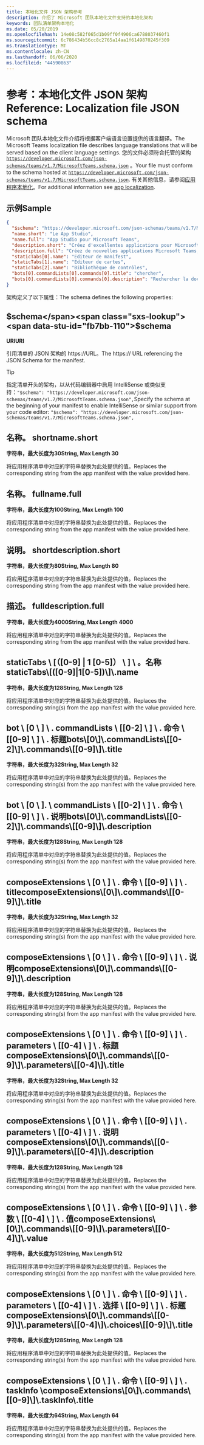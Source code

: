 ```yaml
---
title: 本地化文件 JSON 架构参考
description: 介绍了 Microsoft 团队本地化文件支持的本地化架构
keywords: 团队清单架构本地化
ms.date: 05/20/2019
ms.openlocfilehash: 14e08c582f065d1b09ff0f4906ca6788037460f1
ms.sourcegitcommit: 6c786434b56cc8c2765a14aa1f6149870245f309
ms.translationtype: MT
ms.contentlocale: zh-CN
ms.lasthandoff: 06/06/2020
ms.locfileid: "44590863"
---
```

# <a name="reference-localization-file-json-schema"></a><span data-ttu-id="fb7bb-104">参考：本地化文件 JSON 架构</span><span class="sxs-lookup"><span data-stu-id="fb7bb-104">Reference: Localization file JSON schema</span></span>

<span data-ttu-id="fb7bb-105">Microsoft 团队本地化文件介绍将根据客户端语言设置提供的语言翻译。</span><span class="sxs-lookup"><span data-stu-id="fb7bb-105">The Microsoft Teams localization file describes language translations that will be served based on the client language settings.</span></span> <span data-ttu-id="fb7bb-106">您的文件必须符合托管的架构 [`https://developer.microsoft.com/json-schemas/teams/v1.7/MicrosoftTeams.schema.json`]( https://developer.microsoft.com/json-schemas/teams/v1.7/MicrosoftTeams.schema.json) 。</span><span class="sxs-lookup"><span data-stu-id="fb7bb-106">Your file must conform to the schema hosted at [`https://developer.microsoft.com/json-schemas/teams/v1.7/MicrosoftTeams.schema.json`]( https://developer.microsoft.com/json-schemas/teams/v1.7/MicrosoftTeams.schema.json).</span></span> <span data-ttu-id="fb7bb-107">有关其他信息，请参阅[应用程序本地化](~/concepts/build-and-test/apps-localization.md)。</span><span class="sxs-lookup"><span data-stu-id="fb7bb-107">For additional information see [app localization](~/concepts/build-and-test/apps-localization.md).</span></span>

## <a name="sample"></a><span data-ttu-id="fb7bb-108">示例</span><span class="sxs-lookup"><span data-stu-id="fb7bb-108">Sample</span></span>

```json
{
  "$schema": "https://developer.microsoft.com/json-schemas/teams/v1.7/MicrosoftTeams.schema.json",
  "name.short": "Le App Studio",
  "name.full": "App Studio pour Microsoft Teams",
  "description.short": "Créez d'excellentes applications pour Microsoft Teams avec App Studio.",
  "description.full": "Créez de nouvelles applications Microsoft Teams, concevez et prévisualisez des cartes bot, et explorez la documentation avec App Studio.",
  "staticTabs[0].name": "Editeur de manifest",
  "staticTabs[1].name": "Editeur de cartes",
  "staticTabs[2].name": "Bibliothèque de contrôles",
  "bots[0].commandLists[0].commands[0].title": "chercher",
  "bots[0].commandLists[0].commands[0].description": "Rechercher la documentation Teams pertinente"
}
```

<span data-ttu-id="fb7bb-109">架构定义了以下属性：</span><span class="sxs-lookup"><span data-stu-id="fb7bb-109">The schema defines the following properties:</span></span>

## <a name="schema"></a><span data-ttu-id="fb7bb-110">$schema</span><span class="sxs-lookup"><span data-stu-id="fb7bb-110">$schema</span></span>

<span data-ttu-id="fb7bb-111">**URI**</span><span class="sxs-lookup"><span data-stu-id="fb7bb-111">**URI**</span></span>

<span data-ttu-id="fb7bb-112">引用清单的 JSON 架构的 https://URL。</span><span class="sxs-lookup"><span data-stu-id="fb7bb-112">The https:// URL referencing the JSON Schema for the manifest.</span></span>

> [!TIP]
> <span data-ttu-id="fb7bb-113">指定清单开头的架构，以从代码编辑器中启用 IntelliSense 或类似支持：`"$schema": "https://developer.microsoft.com/json-schemas/teams/v1.7/MicrosoftTeams.schema.json",`</span><span class="sxs-lookup"><span data-stu-id="fb7bb-113">Specify the schema at the beginning of your manifest to enable IntelliSense or similar support from your code editor: `"$schema": "https://developer.microsoft.com/json-schemas/teams/v1.7/MicrosoftTeams.schema.json",`</span></span>

## <a name="nameshort"></a><span data-ttu-id="fb7bb-114">名称。 short</span><span class="sxs-lookup"><span data-stu-id="fb7bb-114">name.short</span></span>

<span data-ttu-id="fb7bb-115">**字符串，最大长度为30**</span><span class="sxs-lookup"><span data-stu-id="fb7bb-115">**String, Max Length 30**</span></span>

<span data-ttu-id="fb7bb-116">将应用程序清单中对应的字符串替换为此处提供的值。</span><span class="sxs-lookup"><span data-stu-id="fb7bb-116">Replaces the corresponding string from the app manifest with the value provided here.</span></span>

## <a name="namefull"></a><span data-ttu-id="fb7bb-117">名称。 full</span><span class="sxs-lookup"><span data-stu-id="fb7bb-117">name.full</span></span>

<span data-ttu-id="fb7bb-118">**字符串，最大长度为100**</span><span class="sxs-lookup"><span data-stu-id="fb7bb-118">**String, Max Length 100**</span></span>

<span data-ttu-id="fb7bb-119">将应用程序清单中对应的字符串替换为此处提供的值。</span><span class="sxs-lookup"><span data-stu-id="fb7bb-119">Replaces the corresponding string from the app manifest with the value provided here.</span></span>

## <a name="descriptionshort"></a><span data-ttu-id="fb7bb-120">说明。 short</span><span class="sxs-lookup"><span data-stu-id="fb7bb-120">description.short</span></span>

<span data-ttu-id="fb7bb-121">**字符串，最大长度为80**</span><span class="sxs-lookup"><span data-stu-id="fb7bb-121">**String, Max Length 80**</span></span>

<span data-ttu-id="fb7bb-122">将应用程序清单中对应的字符串替换为此处提供的值。</span><span class="sxs-lookup"><span data-stu-id="fb7bb-122">Replaces the corresponding string from the app manifest with the value provided here.</span></span>

## <a name="descriptionfull"></a><span data-ttu-id="fb7bb-123">描述。 full</span><span class="sxs-lookup"><span data-stu-id="fb7bb-123">description.full</span></span>

<span data-ttu-id="fb7bb-124">**字符串，最大长度为4000**</span><span class="sxs-lookup"><span data-stu-id="fb7bb-124">**String, Max Length 4000**</span></span>

<span data-ttu-id="fb7bb-125">将应用程序清单中对应的字符串替换为此处提供的值。</span><span class="sxs-lookup"><span data-stu-id="fb7bb-125">Replaces the corresponding string from the app manifest with the value provided here.</span></span>

## <a name="statictabs0-910-5name"></a><span data-ttu-id="fb7bb-126">staticTabs \\ [（[0-9] | 1 [0-5]） \\ ] \\ 。名称</span><span class="sxs-lookup"><span data-stu-id="fb7bb-126">staticTabs\\[([0-9]|1[0-5])\\]\\.name</span></span>

<span data-ttu-id="fb7bb-127">**字符串，最大长度为128**</span><span class="sxs-lookup"><span data-stu-id="fb7bb-127">**String, Max Length 128**</span></span>

<span data-ttu-id="fb7bb-128">将应用程序清单中对应的字符串替换为此处提供的值。</span><span class="sxs-lookup"><span data-stu-id="fb7bb-128">Replaces the corresponding string(s) from the app manifest with the value provided here.</span></span>

## <a name="bots0commandlists0-2commands0-9title"></a><span data-ttu-id="fb7bb-129">bot \\ [0 \\ ] \\ . commandLists \\ [[0-2] \\ ] \\ . 命令 \\ [[0-9] \\ ] \\ . 标题</span><span class="sxs-lookup"><span data-stu-id="fb7bb-129">bots\\[0\\]\\.commandLists\\[[0-2]\\]\\.commands\\[[0-9]\\]\\.title</span></span>

<span data-ttu-id="fb7bb-130">**字符串，最大长度为32**</span><span class="sxs-lookup"><span data-stu-id="fb7bb-130">**String, Max Length 32**</span></span>

<span data-ttu-id="fb7bb-131">将应用程序清单中对应的字符串替换为此处提供的值。</span><span class="sxs-lookup"><span data-stu-id="fb7bb-131">Replaces the corresponding string(s) from the app manifest with the value provided here.</span></span>

## <a name="bots0commandlists0-2commands0-9description"></a><span data-ttu-id="fb7bb-132">bot \\ [0 \\ ]. \\ commandLists \\ [[0-2] \\ ] \\ . 命令 \\ [[0-9] \\ ] \\ . 说明</span><span class="sxs-lookup"><span data-stu-id="fb7bb-132">bots\\[0\\]\\.commandLists\\[[0-2]\\]\\.commands\\[[0-9]\\]\\.description</span></span>

<span data-ttu-id="fb7bb-133">**字符串，最大长度为128**</span><span class="sxs-lookup"><span data-stu-id="fb7bb-133">**String, Max Length 128**</span></span>

<span data-ttu-id="fb7bb-134">将应用程序清单中对应的字符串替换为此处提供的值。</span><span class="sxs-lookup"><span data-stu-id="fb7bb-134">Replaces the corresponding string(s) from the app manifest with the value provided here.</span></span>

## <a name="composeextensions0commands0-9title"></a><span data-ttu-id="fb7bb-135">composeExtensions \\ [0 \\ ] \\ . 命令 \\ [[0-9] \\ ] \\ . title</span><span class="sxs-lookup"><span data-stu-id="fb7bb-135">composeExtensions\\[0\\]\\.commands\\[[0-9]\\]\\.title</span></span>

<span data-ttu-id="fb7bb-136">**字符串，最大长度为32**</span><span class="sxs-lookup"><span data-stu-id="fb7bb-136">**String, Max Length 32**</span></span>

<span data-ttu-id="fb7bb-137">将应用程序清单中对应的字符串替换为此处提供的值。</span><span class="sxs-lookup"><span data-stu-id="fb7bb-137">Replaces the corresponding string(s) from the app manifest with the value provided here.</span></span>

## <a name="composeextensions0commands0-9description"></a><span data-ttu-id="fb7bb-138">composeExtensions \\ [0 \\ ] \\ . 命令 \\ [[0-9] \\ ] \\ . 说明</span><span class="sxs-lookup"><span data-stu-id="fb7bb-138">composeExtensions\\[0\\]\\.commands\\[[0-9]\\]\\.description</span></span>

<span data-ttu-id="fb7bb-139">**字符串，最大长度为128**</span><span class="sxs-lookup"><span data-stu-id="fb7bb-139">**String, Max Length 128**</span></span>

<span data-ttu-id="fb7bb-140">将应用程序清单中对应的字符串替换为此处提供的值。</span><span class="sxs-lookup"><span data-stu-id="fb7bb-140">Replaces the corresponding string(s) from the app manifest with the value provided here.</span></span>

## <a name="composeextensions0commands0-9parameters0-4title"></a><span data-ttu-id="fb7bb-141">composeExtensions \\ [0 \\ ] \\ . 命令 \\ [[0-9] \\ ] \\ . parameters \\ [[0-4] \\ ] \\ . 标题</span><span class="sxs-lookup"><span data-stu-id="fb7bb-141">composeExtensions\\[0\\]\\.commands\\[[0-9]\\]\\.parameters\\[[0-4]\\]\\.title</span></span>

<span data-ttu-id="fb7bb-142">**字符串，最大长度为32**</span><span class="sxs-lookup"><span data-stu-id="fb7bb-142">**String, Max Length 32**</span></span>

<span data-ttu-id="fb7bb-143">将应用程序清单中对应的字符串替换为此处提供的值。</span><span class="sxs-lookup"><span data-stu-id="fb7bb-143">Replaces the corresponding string(s) from the app manifest with the value provided here.</span></span>

## <a name="composeextensions0commands0-9parameters0-4description"></a><span data-ttu-id="fb7bb-144">composeExtensions \\ [0 \\ ] \\ . 命令 \\ [[0-9] \\ ] \\ . parameters \\ [[0-4] \\ ] \\ . 说明</span><span class="sxs-lookup"><span data-stu-id="fb7bb-144">composeExtensions\\[0\\]\\.commands\\[[0-9]\\]\\.parameters\\[[0-4]\\]\\.description</span></span>

<span data-ttu-id="fb7bb-145">**字符串，最大长度为128**</span><span class="sxs-lookup"><span data-stu-id="fb7bb-145">**String, Max Length 128**</span></span>

<span data-ttu-id="fb7bb-146">将应用程序清单中对应的字符串替换为此处提供的值。</span><span class="sxs-lookup"><span data-stu-id="fb7bb-146">Replaces the corresponding string(s) from the app manifest with the value provided here.</span></span>

## <a name="composeextensions0commands0-9parameters0-4value"></a><span data-ttu-id="fb7bb-147">composeExtensions \\ [0 \\ ] \\ . 命令 \\ [[0-9] \\ ] \\ . 参数 \\ [[0-4] \\ ] \\ . 值</span><span class="sxs-lookup"><span data-stu-id="fb7bb-147">composeExtensions\\[0\\]\\.commands\\[[0-9]\\]\\.parameters\\[[0-4]\\]\\.value</span></span>

<span data-ttu-id="fb7bb-148">**字符串，最大长度为512**</span><span class="sxs-lookup"><span data-stu-id="fb7bb-148">**String, Max Length 512**</span></span>

<span data-ttu-id="fb7bb-149">将应用程序清单中对应的字符串替换为此处提供的值。</span><span class="sxs-lookup"><span data-stu-id="fb7bb-149">Replaces the corresponding string(s) from the app manifest with the value provided here.</span></span>

## <a name="composeextensions0commands0-9parameters0-4choices0-9title"></a><span data-ttu-id="fb7bb-150">composeExtensions \\ [0 \\ ] \\ . 命令 \\ [[0-9] \\ ] \\ . parameters \\ [[0-4] \\ ] \\ . 选择 \\ [[0-9] \\ ] \\ . 标题</span><span class="sxs-lookup"><span data-stu-id="fb7bb-150">composeExtensions\\[0\\]\\.commands\\[[0-9]\\]\\.parameters\\[[0-4]\\]\\.choices\\[[0-9]\\]\\.title</span></span>

<span data-ttu-id="fb7bb-151">**字符串，最大长度为128**</span><span class="sxs-lookup"><span data-stu-id="fb7bb-151">**String, Max Length 128**</span></span>

<span data-ttu-id="fb7bb-152">将应用程序清单中对应的字符串替换为此处提供的值。</span><span class="sxs-lookup"><span data-stu-id="fb7bb-152">Replaces the corresponding string(s) from the app manifest with the value provided here.</span></span>

## <a name="composeextensions0commands0-9taskinfotitle"></a><span data-ttu-id="fb7bb-153">composeExtensions \\ [0 \\ ] \\ . 命令 \\ [[0-9] \\ ] \\ . taskInfo \\</span><span class="sxs-lookup"><span data-stu-id="fb7bb-153">composeExtensions\\[0\\]\\.commands\\[[0-9]\\]\\.taskInfo\\.title</span></span>

<span data-ttu-id="fb7bb-154">**字符串，最大长度为64**</span><span class="sxs-lookup"><span data-stu-id="fb7bb-154">**String, Max Length 64**</span></span>

<span data-ttu-id="fb7bb-155">将应用程序清单中对应的字符串替换为此处提供的值。</span><span class="sxs-lookup"><span data-stu-id="fb7bb-155">Replaces the corresponding string(s) from the app manifest with the value provided here.</span></span>
